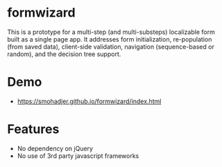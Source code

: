 # formwizard
This is a prototype for a multi-step (and multi-substeps) localizable form built as a single page app. It addresses form initialization, re-population (from saved data), client-side validation, navigation (sequence-based or random), and the decision tree support. 

# Demo
- https://smohadjer.github.io/formwizard/index.html

# Features
- No dependency on jQuery
- No use of 3rd party javascript frameworks
